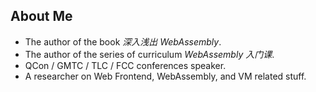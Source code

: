 ## About Me

- The author of the book *深入浅出 WebAssembly*.
- The author of the series of curriculum *WebAssembly 入门课*.
- QCon / GMTC / TLC / FCC conferences speaker.
- A researcher on Web Frontend, WebAssembly, and VM related stuff.
